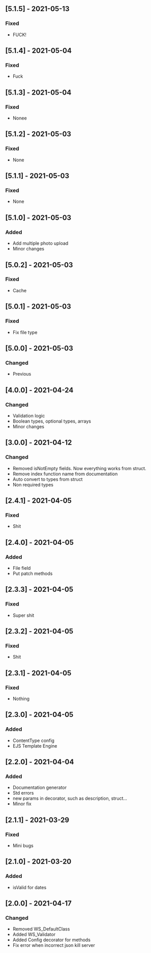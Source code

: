 ## [5.1.5] - 2021-05-13

### Fixed
-    FUCK!

## [5.1.4] - 2021-05-04

### Fixed
-    Fuck

## [5.1.3] - 2021-05-04

### Fixed
-    Nonee

## [5.1.2] - 2021-05-03

### Fixed
-    None

## [5.1.1] - 2021-05-03

### Fixed
-    None

## [5.1.0] - 2021-05-03

### Added
-    Add multiple photo upload
-    Minor changes

## [5.0.2] - 2021-05-03

### Fixed
-    Cache

## [5.0.1] - 2021-05-03

### Fixed
-    Fix file type

## [5.0.0] - 2021-05-03

### Changed
-    Previous

## [4.0.0] - 2021-04-24

### Changed
-    Validation logic
-    Boolean types, optional types, arrays
-    Minor changes

## [3.0.0] - 2021-04-12

### Changed
-    Removed isNotEmpty fields. Now everything works from struct.
-    Remove index function name from documentation
-    Auto convert to types from struct
-    Non required types

## [2.4.1] - 2021-04-05

### Fixed
-    Shit

## [2.4.0] - 2021-04-05

### Added
-    File field
-    Put patch methods

## [2.3.3] - 2021-04-05

### Fixed
-    Super shit

## [2.3.2] - 2021-04-05

### Fixed
-    Shit

## [2.3.1] - 2021-04-05

### Fixed
-    Nothing

## [2.3.0] - 2021-04-05

### Added
-    ContentType config
-    EJS Template Engine

## [2.2.0] - 2021-04-04

### Added
-    Documentation generator
-    Std errors
-    new params in decorator, such as description, struct...
-    Minor fix

## [2.1.1] - 2021-03-29

### Fixed
-    Mini bugs

## [2.1.0] - 2021-03-20

### Added
-    isValid for dates

## [2.0.0] - 2021-04-17

### Changed

- Removed WS_DefaultClass
- Added WS_Validator
- Added Config decorator for methods
- Fix error when incorrect json kill server
